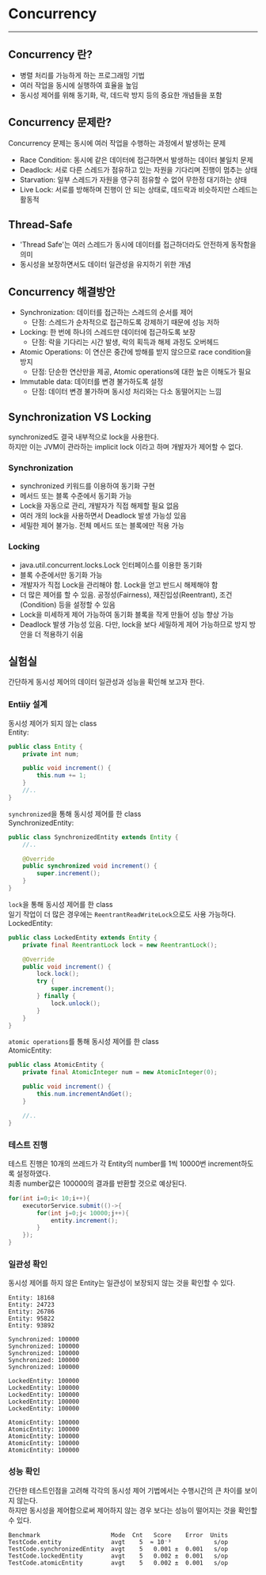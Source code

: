 # Concurrency

---

## Concurrency 란?

- 병렬 처리를 가능하게 하는 프로그래밍 기법
- 여러 작업을 동시에 실행하여 효율을 높임
- 동시성 제어를 위해 동기화, 락, 데드락 방지 등의 중요한 개념들을 포함

## Concurrency 문제란?

Concurrency 문제는 동시에 여러 작업을 수행하는 과정에서 발생하는 문제

- Race Condition: 동시에 같은 데이터에 접근하면서 발생하는 데이터 불일치 문제
- Deadlock: 서로 다른 스레드가 점유하고 있는 자원을 기다리며 진행이 멈추는 상태
- Starvation: 일부 스레드가 자원을 영구히 점유할 수 없어 무한정 대기하는 상태
- Live Lock: 서로를 방해하며 진행이 안 되는 상태로, 데드락과 비슷하지만 스레드는 활동적

## Thread-Safe

- 'Thread Safe'는 여러 스레드가 동시에 데이터를 접근하더라도 안전하게 동작함을 의미
- 동시성을 보장하면서도 데이터 일관성을 유지하기 위한 개념

## Concurrency 해결방안

- Synchronization: 데이터를 접근하는 스레드의 순서를 제어
  - 단점: 스레드가 순차적으로 접근하도록 강제하기 때문에 성능 저하
- Locking: 한 번에 하나의 스레드만 데이터에 접근하도록 보장
  - 단점: 락을 기다리는 시간 발생, 락의 획득과 해제 과정도 오버헤드
- Atomic Operations: 이 연산은 중간에 방해를 받지 않으므로 race condition을 방지
  - 단점: 단순한 연산만을 제공, Atomic operations에 대한 높은 이해도가 필요
- Immutable data: 데이터를 변경 불가하도록 설정
  - 단점: 데이터 변경 불가하며 동시성 처리와는 다소 동떨어지는 느낌

## Synchronization VS Locking

synchronized도 결국 내부적으로 lock을 사용한다.\
하지만 이는 JVM이 관라하는 implicit lock 이라고 하며 개발자가 제어할 수 없다.

### Synchronization

- synchronized 키워드를 이용하여 동기화 구현
- 메서드 또는 블록 수준에서 동기화 가능
- Lock을 자동으로 관리, 개발자가 직접 해제할 필요 없음
- 여러 개의 lock을 사용하면서 Deadlock 발생 가능성 있음
- 세밀한 제어 불가능. 전체 메서드 또는 블록에만 적용 가능

### Locking

- java.util.concurrent.locks.Lock 인터페이스를 이용한 동기화
- 블록 수준에서만 동기화 가능
- 개발자가 직접 Lock을 관리해야 함. Lock을 얻고 반드시 해제해야 함
- 더 많은 제어를 할 수 있음. 공정성(Fairness), 재진입성(Reentrant), 조건(Condition) 등을 설정할 수 있음
- Lock을 미세하게 제어 가능하여 동기화 블록을 작게 만들어 성능 향상 가능
- Deadlock 발생 가능성 있음. 다만, lock을 보다 세밀하게 제어 가능하므로 방지 방안을 더 적용하기 쉬움

## 실험실

간단하게 동시성 제어의 데이터 일관성과 성능을 확인해 보고자 한다.

### Entiiy 설계

동시성 제어가 되지 않는 class\
Entity:

```java
public class Entity {
    private int num;

    public void increment() {
        this.num += 1;
    }
    //..
}
```

`synchronized`을 통해 동시성 제어를 한 class\
SynchronizedEntity:

```java
public class SynchronizedEntity extends Entity {
    //..

    @Override
    public synchronized void increment() {
        super.increment();
    }
}
```

`lock`을 통해 동시성 제어를 한 class\
일기 작업이 더 많은 경우에는 `ReentrantReadWriteLock`으로도 사용 가능하다.\
LockedEntity:

```java
public class LockedEntity extends Entity {
    private final ReentrantLock lock = new ReentrantLock();

    @Override
    public void increment() {
        lock.lock();
        try {
            super.increment();
        } finally {
            lock.unlock();
        }
    }
}
```

`atomic operations`를 통해 동시성 제어를 한 class\
AtomicEntity:

```java
public class AtomicEntity {
    private final AtomicInteger num = new AtomicInteger(0);

    public void increment() {
        this.num.incrementAndGet();
    }

    //..
}
```

### 테스트 진행

테스트 진행은 10개의 쓰레드가 각 Entity의 number를 1씩 10000번 increment하도록 설정하였다.\
최종 number값은 100000의 결과를 반환할 것으로 예상된다.

```java
for(int i=0;i< 10;i++){
    executorService.submit(()->{
        for(int j=0;j< 10000;j++){
            entity.increment();
        }
    });
}
```

### 일관성 확인

동시성 제어를 하지 않은 Entity는 일관성이 보장되지 않는 것을 확인할 수 있다.

```text
Entity: 18168
Entity: 24723
Entity: 26786
Entity: 95822
Entity: 93892

Synchronized: 100000
Synchronized: 100000
Synchronized: 100000
Synchronized: 100000
Synchronized: 100000

LockedEntity: 100000
LockedEntity: 100000
LockedEntity: 100000
LockedEntity: 100000
LockedEntity: 100000

AtomicEntity: 100000
AtomicEntity: 100000
AtomicEntity: 100000
AtomicEntity: 100000
AtomicEntity: 100000
```

### 성능 확인

간단한 테스트인점을 고려해 각각의 동시성 제어 기법에서는 수행시간의 큰 차이를 보이지 않는다.\
하지만 동시성을 제어함으로써 제어하지 않는 경우 보다는 성능이 떨어지는 것을 확인할 수 있다.

```text
Benchmark                    Mode  Cnt   Score    Error  Units
TestCode.entity              avgt    5  ≈ 10⁻³            s/op
TestCode.synchronizedEntity  avgt    5   0.001 ±  0.001   s/op
TestCode.lockedEntity        avgt    5   0.002 ±  0.001   s/op
TestCode.atomicEntity        avgt    5   0.002 ±  0.001   s/op
```
